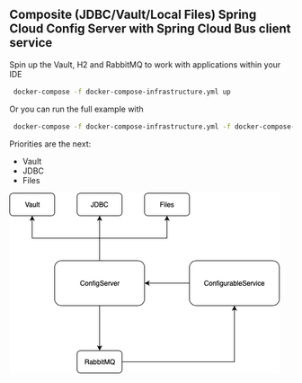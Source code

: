 ## Composite (JDBC/Vault/Local Files) Spring Cloud Config Server with Spring Cloud Bus client service
Spin up the Vault, H2 and RabbitMQ to work with applications within your IDE
```bash
 docker-compose -f docker-compose-infrastructure.yml up
```

Or you can run the full example with 

```bash
 docker-compose -f docker-compose-infrastructure.yml -f docker-compose-full.yml up
```

Priorities are the next:
  - Vault
  - JDBC
  - Files
  
![Diagram](static/general-diagram.png)